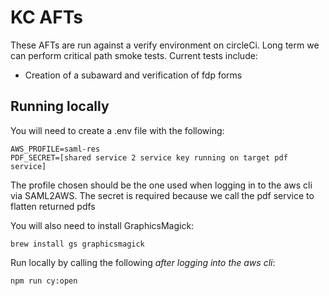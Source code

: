 # KC AFTs
These AFTs are run against a verify environment on circleCi.  Long term we can perform critical path smoke tests.
Current tests include:

- Creation of a subaward and verification of fdp forms

## Running locally
You will need to create a .env file with the following:
```
AWS_PROFILE=saml-res
PDF_SECRET=[shared service 2 service key running on target pdf service]
```

The profile chosen should be the one used when logging in to the aws cli via SAML2AWS.
The secret is required because we call the pdf service to flatten returned pdfs

You will also need to install GraphicsMagick:
```
brew install gs graphicsmagick
```

Run locally by calling the following *after logging into the aws cli*:
```
npm run cy:open
```
